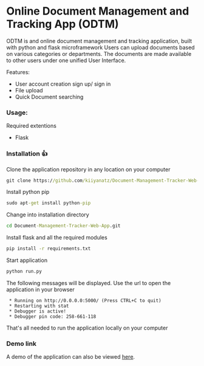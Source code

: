 # Online Document Management and Tracking App (ODTM)

ODTM is and online document management and tracking application, built with python and flask microframework Users can
upload documents based on various categories or departments. The documents are made available to other users under one unified User Interface.

Features:

 * User account creation sign up/ sign in
 * File upload
 * Quick Document searching


### Usage:

Required extentions

* Flask

### Installation :+1:

Clone the application repository in any location on your computer

```cmd
git clone https://github.com/kiiyanatz/Document-Management-Tracker-Web-App.git
```

Install python pip

```cmd
sudo apt-get install python-pip
```

Change into installation directory

```cmd
cd Document-Management-Tracker-Web-App.git
```

Install flask and all the required modules

```cmd
pip install -r requirements.txt
```

Start application

```cmd
python run.py
```

The following messages will be displayed. Use the url to open the application in your browser

```
 * Running on http://0.0.0.0:5000/ (Press CTRL+C to quit)
 * Restarting with stat
 * Debugger is active!
 * Debugger pin code: 258-661-118

```

That's all needed to run the application locally on your computer

### Demo link
A demo of the application can also be viewed [here](https://document-management.herokuapp.com/).
